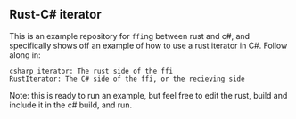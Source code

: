 ## Rust-C# iterator
This is an example repository for `ffi`ng between rust and c#, and specifically shows off an example of how to use a rust iterator in C#. Follow along in:
```
csharp_iterator: The rust side of the ffi
RustIterator: The C# side of the ffi, or the recieving side
```
Note: this is ready to run an example, but feel free to edit the rust, build and include it in the c# build, and run.